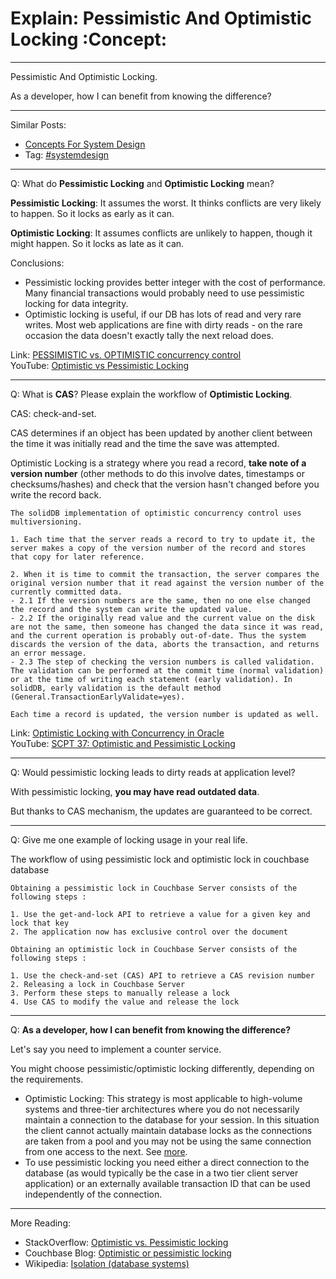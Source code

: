 # Explain: Pessimistic And Optimistic Locking     :Concept:


---

Pessimistic And Optimistic Locking.  

As a developer, how I can benefit from knowing the difference?  

---

Similar Posts:  
-   [Concepts For System Design](https://brain.dennyzhang.com/design-concept)
-   Tag: [#systemdesign](https://brain.dennyzhang.com/tag/systemdesign)

---

Q: What do **Pessimistic Locking** and **Optimistic Locking** mean?  

**Pessimistic Locking**: It assumes the worst. It thinks conflicts are very likely to happen. So it locks as early as it can.  

**Optimistic Locking**: It assumes conflicts are unlikely to happen, though it might happen. So it locks as late as it can.  

Conclusions:  
-   Pessimistic locking provides better integer with the cost of performance. Many financial transactions would probably need to use pessimistic locking for data integrity.
-   Optimistic locking is useful, if our DB has lots of read and very rare writes. Most web applications are fine with dirty reads - on the rare occasion the data doesn't exactly tally the next reload does.

Link: [PESSIMISTIC vs. OPTIMISTIC concurrency control](https://www.ibm.com/support/knowledgecenter/en/SSPK3V_7.0.0/com.ibm.swg.im.soliddb.sql.doc/doc/pessimistic.vs.optimistic.concurrency.control.html)  
YouTube: [Optimistic vs Pessimistic Locking](https://www.youtube.com/watch?v=VxGKvqHhU5c)  

---

Q: What is **CAS**? Please explain the workflow of **Optimistic Locking**.  

CAS: check-and-set.  

CAS determines if an object has been updated by another client between the time it was initially read and the time the save was attempted.  

Optimistic Locking is a strategy where you read a record, **take note of a version number** (other methods to do this involve dates, timestamps or checksums/hashes) and check that the version hasn't changed before you write the record back.  

    The solidDB implementation of optimistic concurrency control uses multiversioning.
    
    1. Each time that the server reads a record to try to update it, the server makes a copy of the version number of the record and stores that copy for later reference.
    
    2. When it is time to commit the transaction, the server compares the original version number that it read against the version number of the currently committed data.
    - 2.1 If the version numbers are the same, then no one else changed the record and the system can write the updated value.
    - 2.2 If the originally read value and the current value on the disk are not the same, then someone has changed the data since it was read, and the current operation is probably out-of-date. Thus the system discards the version of the data, aborts the transaction, and returns an error message.
    - 2.3 The step of checking the version numbers is called validation. The validation can be performed at the commit time (normal validation) or at the time of writing each statement (early validation). In solidDB, early validation is the default method (General.TransactionEarlyValidate=yes).
    
    Each time a record is updated, the version number is updated as well.

Link: [Optimistic Locking with Concurrency in Oracle](http://www.orafaq.com/papers/locking.pdf)  
YouTube: [SCPT 37: Optimistic and Pessimistic Locking](https://www.youtube.com/watch?v=oKXGAOho1JM)  

---

Q: Would pessimistic locking leads to dirty reads at application level?  

With pessimistic locking, **you may have read outdated data**.  

But thanks to CAS mechanism, the updates are guaranteed to be correct.  

---

Q: Give me one example of locking usage in your real life.  

The workflow of using pessimistic lock and optimistic lock in couchbase database  

    Obtaining a pessimistic lock in Couchbase Server consists of the following steps :
    
    1. Use the get-and-lock API to retrieve a value for a given key and lock that key
    2. The application now has exclusive control over the document

    Obtaining an optimistic lock in Couchbase Server consists of the following steps :
    
    1. Use the check-and-set (CAS) API to retrieve a CAS revision number
    2. Releasing a lock in Couchbase Server
    3. Perform these steps to manually release a lock
    4. Use CAS to modify the value and release the lock

---

Q: **As a developer, how I can benefit from knowing the difference?**  

Let's say you need to implement a counter service.  

You might choose pessimistic/optimistic locking differently, depending on the requirements.  

-   Optimistic Locking: This strategy is most applicable to high-volume systems and three-tier architectures where you do not necessarily maintain a connection to the database for your session. In this situation the client cannot actually maintain database locks as the connections are taken from a pool and you may not be using the same connection from one access to the next. See [more](https://stackoverflow.com/a/129397).
-   To use pessimistic locking you need either a direct connection to the database (as would typically be the case in a two tier client server application) or an externally available transaction ID that can be used independently of the connection.

---

More Reading:  
-   StackOverflow: [Optimistic vs. Pessimistic locking](https://stackoverflow.com/questions/129329/optimistic-vs-pessimistic-locking/)
-   Couchbase Blog: [Optimistic or pessimistic locking](https://blog.couchbase.com/optimistic-or-pessimistic-locking-which-one-should-you-pick/)
-   Wikipedia: [Isolation (database systems)](https://en.wikipedia.org/wiki/Isolation_(database_systems))